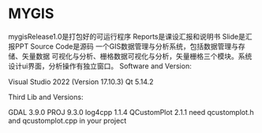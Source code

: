 # MYGIS
mygisRelease1.0是打包好的可运行程序
Reports是课设汇报和说明书
Slide是汇报PPT
Source Code是源码
一个GIS数据管理与分析系统，包括数据管理与存储、矢量数据 可视化与分析、栅格数据可视化与分析，矢量栅格三个模块。系统设计ui界面，分析操作有独立窗口。
Software and Version:

Visual Studio 2022 (Version 17.10.3)
Qt 5.14.2

Third Lib and Versions:

GDAL 3.9.0
PROJ 9.3.0
log4cpp 1.1.4
QCustomPlot 2.1.1 need qcustomplot.h and qcustomplot.cpp in your project
